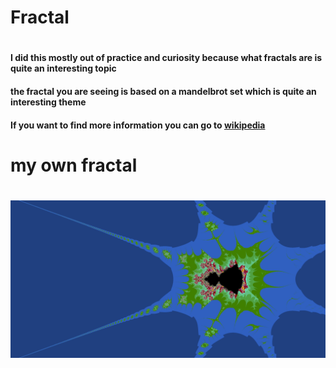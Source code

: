 <h1>Fractal<h1>

<h4>I did this mostly out of practice and curiosity because what fractals are is quite an interesting topic</h4>
<h4>
the fractal you are seeing is based on a mandelbrot set which is quite an interesting theme
</h4>
<h4>
If you want to find more information you can go to <a href="https://en.wikipedia.org/wiki/Mandelbrot_set">wikipedia</a></h4>
<h1>my own fractal<h1>
<img src="image/fractal.png">
